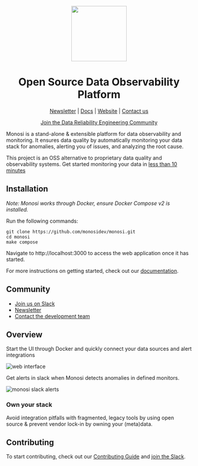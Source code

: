 <p align="center">
  <a href="https://github.com/monosidev/monosi-oss/">
    <img width="150px" height="150px" src="https://avatars.githubusercontent.com/u/93743778?s=200&v=4"/>
  </a>
</p>

<h1 align="center">Open Source Data Observability Platform</h1>

<p align="center">
  <a href="https://www.monosi.dev/community.html">Newsletter</a>
  |
  <a href="https://docs.monosi.dev">Docs</a>
  |  
  <a href="https://www.monosi.dev">Website</a>
  |
  <a href="mailto:support@monosi.dev">Contact us</a>
</p>

<p align="center">
  <a href="https://monosi.dev/slack">Join the Data Reliability Engineering Community</a>
</p>

Monosi is a stand-alone & extensible platform for data observability and monitoring. It ensures data quality by automatically monitoring your data stack for anomalies, alerting you of issues, and analyzing the root cause.

This project is an OSS alternative to proprietary data quality and observability systems. Get started monitoring your data in [less than 10 minutes](https://docs.monosi.dev/docs/user-guide/getting-started)


## Installation

_Note: Monosi works through Docker, ensure Docker Compose v2 is installed._

Run the following commands:

```
git clone https://github.com/monosidev/monosi.git
cd monosi
make compose
```

Navigate to http://localhost:3000 to access the web application once it has started.

For more instructions on getting started, check out our [documentation](https://docs.monosi.dev/docs/user-guide/getting-started).

## Community

* [Join us on Slack](https://monosi.dev/slack)
* [Newsletter](https://www.monosi.dev/community.html)
* [Contact the development team](mailto:support@monosi.dev)

## Overview

Start the UI through Docker and quickly connect your data sources and alert integrations

<img alt="web interface" src="/documentation/static/img/example.gif"/>


Get alerts in slack when Monosi detects anomalies in defined monitors.

![monosi slack alerts](https://www.monosi.dev/images/Monosi_Slack_Alert.svg)

### Own your stack
Avoid integration pitfalls with fragmented, legacy tools by using open source & prevent vendor lock-in by owning your (meta)data. 

## Contributing

To start contributing, check out our [Contributing Guide](CONTRIBUTING.md) and [join the Slack](https://monosi.dev/slack).



